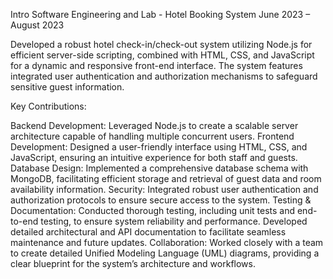 Intro Software Engineering and Lab - Hotel Booking System   June 2023 – August 2023

Developed a robust hotel check-in/check-out system utilizing Node.js for efficient server-side scripting, combined with HTML, CSS, and JavaScript for a dynamic and responsive front-end interface. The system features integrated user authentication and authorization mechanisms to safeguard sensitive guest information.

Key Contributions:

Backend Development: Leveraged Node.js to create a scalable server architecture capable of handling multiple concurrent users.
Frontend Development: Designed a user-friendly interface using HTML, CSS, and JavaScript, ensuring an intuitive experience for both staff and guests.
Database Design: Implemented a comprehensive database schema with MongoDB, facilitating efficient storage and retrieval of guest data and room availability information.
Security: Integrated robust user authentication and authorization protocols to ensure secure access to the system.
Testing & Documentation: Conducted thorough testing, including unit tests and end-to-end testing, to ensure system reliability and performance. Developed detailed architectural and API documentation to facilitate seamless maintenance and future updates.
Collaboration: Worked closely with a team to create detailed Unified Modeling Language (UML) diagrams, providing a clear blueprint for the system’s architecture and workflows.
